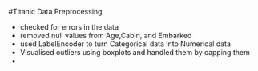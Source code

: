 #Titanic Data Preprocessing

- checked for errors in the data
- removed null values from Age,Cabin, and Embarked
- used LabelEncoder to turn Categorical data into Numerical data
- Visualised outliers using boxplots and handled them by capping them
- 
